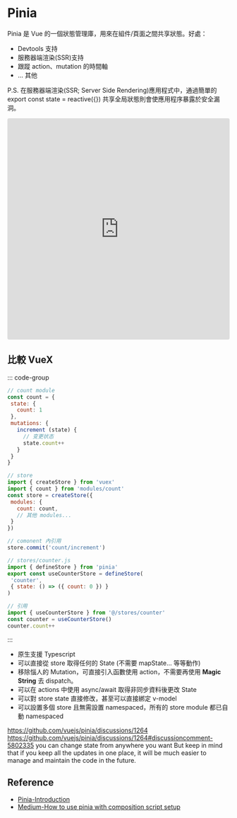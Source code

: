 ---
---
# Pinia
Pinia 是 Vue 的一個狀態管理庫，用來在組件/頁面之間共享狀態。好處：
 - Devtools 支持 
 - 服務器端渲染(SSR)支持
 - 跟蹤 action、mutation 的時間軸
 - ... 其他

P.S. 在服務器端渲染(SSR; Server Side Rendering)應用程式中，通過簡單的 export const state = reactive({}) 共享全局狀態則會使應用程序暴露於安全漏洞。
<iframe src="https://codesandbox.io/embed/pinia-playground-forked-jdf5s7?fontsize=14&hidenavigation=1&theme=dark"
     style="width:100%; height:500px; border:0; border-radius: 4px; overflow:hidden;"
     title="pinia-playground (forked)"
     allow="accelerometer; ambient-light-sensor; camera; encrypted-media; geolocation; gyroscope; hid; microphone; midi; payment; usb; vr; xr-spatial-tracking"
     sandbox="allow-forms allow-modals allow-popups allow-presentation allow-same-origin allow-scripts"
   ></iframe>

## 比較 VueX 
::: code-group
 ```js [vuex]
// count module
 const count = {
  state: {
    count: 1
  },
  mutations: {
    increment (state) {
      // 变更状态
      state.count++
    }
  }
}

 // store
 import { createStore } from 'vuex'
 import { count } from 'modules/count'
 const store = createStore({
  modules: {
    count: count,
	// 其他 modules...
  }
})

// comonent 內引用
store.commit('count/increment')
 ```
 ```js [pinia]
 // stores/counter.js
import { defineStore } from 'pinia'
export const useCounterStore = defineStore(
  'counter', 
  { state: () => ({ count: 0 }) }
)

 // 引用
 import { useCounterStore } from '@/stores/counter'
 const counter = useCounterStore()
 counter.count++
 ```
 :::

 - 原生支援 Typescript
 - 可以直接從 store 取得任何的 State (不需要 mapState... 等等動作)
 - 移除惱人的 Mutation，可直接引入函數使用 action，不需要再使用 **Magic String** 去 dispatch。
 - 可以在 actions 中使用 async/await 取得非同步資料後更改 State
 - 可以對 store state 直接修改，甚至可以直接綁定 v-model 
 - 可以設置多個 store 且無需設置 namespaced，所有的 store module 都已自動 namespaced

https://github.com/vuejs/pinia/discussions/1264
https://github.com/vuejs/pinia/discussions/1264#discussioncomment-5802335
you can change state from anywhere you want But keep in mind that if you keep all the updates in one place, it will be much easier to manage and maintain the code in the future.
## Reference
- [Pinia-Introduction](https://pinia.vuejs.org/introduction.html)
- [Medium-How to use pinia with composition script setup](https://blog.devgenius.io/how-to-use-pinia-with-composition-script-setup-2352558fb06c)